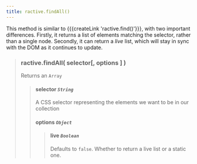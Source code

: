 ```yaml
---
title: ractive.findAll()
---
```

This method is similar to {{{createLink 'ractive.find()'}}}, with two important differences. Firstly, it returns a list of elements matching the selector, rather than a single node. Secondly, it can return a *live* list, which will stay in sync with the DOM as it continues to update.


> ### ractive.findAll( selector[, options ] )
> Returns an `Array`
> > #### **selector** *`String`*
> > A CSS selector representing the elements we want to be in our collection
> > #### options *`Object`*
> > > #### live *`Boolean`*
> > > Defaults to `false`. Whether to return a live list or a static one.